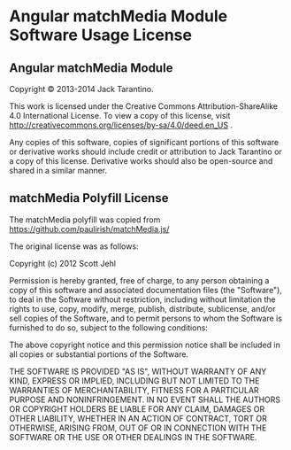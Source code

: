 # Angular matchMedia Module Software Usage License

## Angular matchMedia Module

Copyright © 2013-2014 Jack Tarantino.

This work is licensed under the Creative Commons Attribution-ShareAlike 4.0 International License. To view a copy of this license, visit http://creativecommons.org/licenses/by-sa/4.0/deed.en_US .

Any copies of this software, copies of significant portions of this software or derivative works should include credit or attribution to Jack Tarantino or a copy of this license. Derivative works should also be open-source and shared in a similar manner.

## matchMedia Polyfill License

The matchMedia polyfill was copied from https://github.com/paulirish/matchMedia.js/

The original license was as follows:

Copyright (c) 2012 Scott Jehl

Permission is hereby granted, free of charge, to any person obtaining a copy of this software and associated documentation files (the "Software"), to deal in the Software without restriction, including without limitation the rights to use, copy, modify, merge, publish, distribute, sublicense, and/or sell copies of the Software, and to permit persons to whom the Software is furnished to do so, subject to the following conditions:

The above copyright notice and this permission notice shall be included in all copies or substantial portions of the Software.

THE SOFTWARE IS PROVIDED "AS IS", WITHOUT WARRANTY OF ANY KIND, EXPRESS OR IMPLIED, INCLUDING BUT NOT LIMITED TO THE WARRANTIES OF MERCHANTABILITY, FITNESS FOR A PARTICULAR PURPOSE AND NONINFRINGEMENT. IN NO EVENT SHALL THE AUTHORS OR COPYRIGHT HOLDERS BE LIABLE FOR ANY CLAIM, DAMAGES OR OTHER LIABILITY, WHETHER IN AN ACTION OF CONTRACT, TORT OR OTHERWISE, ARISING FROM, OUT OF OR IN CONNECTION WITH THE SOFTWARE OR THE USE OR OTHER DEALINGS IN THE SOFTWARE.
